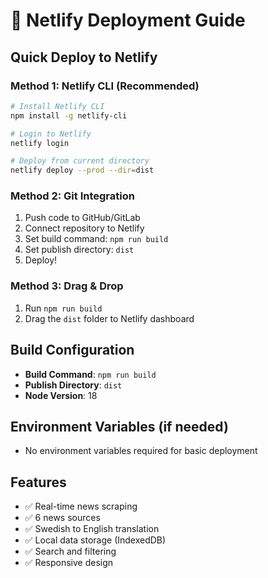 # 🚀 Netlify Deployment Guide

## Quick Deploy to Netlify

### Method 1: Netlify CLI (Recommended)
```bash
# Install Netlify CLI
npm install -g netlify-cli

# Login to Netlify
netlify login

# Deploy from current directory
netlify deploy --prod --dir=dist
```

### Method 2: Git Integration
1. Push code to GitHub/GitLab
2. Connect repository to Netlify
3. Set build command: `npm run build`
4. Set publish directory: `dist`
5. Deploy!

### Method 3: Drag & Drop
1. Run `npm run build`
2. Drag the `dist` folder to Netlify dashboard

## Build Configuration
- **Build Command**: `npm run build`
- **Publish Directory**: `dist`
- **Node Version**: 18

## Environment Variables (if needed)
- No environment variables required for basic deployment

## Features
- ✅ Real-time news scraping
- ✅ 6 news sources
- ✅ Swedish to English translation
- ✅ Local data storage (IndexedDB)
- ✅ Search and filtering
- ✅ Responsive design
